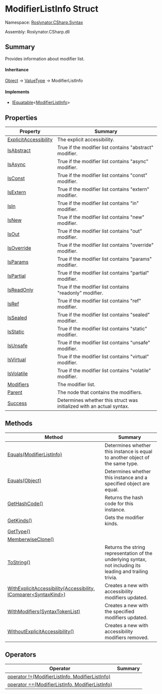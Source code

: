 # ModifierListInfo Struct

Namespace: [Roslynator.CSharp.Syntax](../README.md)

Assembly: Roslynator\.CSharp\.dll

## Summary

Provides information about modifier list\.

#### Inheritance

[Object](https://docs.microsoft.com/en-us/dotnet/api/system.object) &#x2192; [ValueType](https://docs.microsoft.com/en-us/dotnet/api/system.valuetype) &#x2192; ModifierListInfo

#### Implements

* [IEquatable](https://docs.microsoft.com/en-us/dotnet/api/system.iequatable-1)\<[ModifierListInfo](./README.md)>

## Properties

| Property | Summary |
| -------- | ------- |
| [ExplicitAccessibility](ExplicitAccessibility/README.md) | The explicit accessibility\. |
| [IsAbstract](IsAbstract/README.md) | True if the modifier list contains "abstract" modifier\. |
| [IsAsync](IsAsync/README.md) | True if the modifier list contains "async" modifier\. |
| [IsConst](IsConst/README.md) | True if the modifier list contains "const" modifier\. |
| [IsExtern](IsExtern/README.md) | True if the modifier list contains "extern" modifier\. |
| [IsIn](IsIn/README.md) | True if the modifier list contains "in" modifier\. |
| [IsNew](IsNew/README.md) | True if the modifier list contains "new" modifier\. |
| [IsOut](IsOut/README.md) | True if the modifier list contains "out" modifier\. |
| [IsOverride](IsOverride/README.md) | True if the modifier list contains "override" modifier\. |
| [IsParams](IsParams/README.md) | True if the modifier list contains "params" modifier\. |
| [IsPartial](IsPartial/README.md) | True if the modifier list contains "partial" modifier\. |
| [IsReadOnly](IsReadOnly/README.md) | True if the modifier list contains "readonly" modifier\. |
| [IsRef](IsRef/README.md) | True if the modifier list contains "ref" modifier\. |
| [IsSealed](IsSealed/README.md) | True if the modifier list contains "sealed" modifier\. |
| [IsStatic](IsStatic/README.md) | True if the modifier list contains "static" modifier\. |
| [IsUnsafe](IsUnsafe/README.md) | True if the modifier list contains "unsafe" modifier\. |
| [IsVirtual](IsVirtual/README.md) | True if the modifier list contains "virtual" modifier\. |
| [IsVolatile](IsVolatile/README.md) | True if the modifier list contains "volatile" modifier\. |
| [Modifiers](Modifiers/README.md) | The modifier list\. |
| [Parent](Parent/README.md) | The node that contains the modifiers\. |
| [Success](Success/README.md) | Determines whether this struct was initialized with an actual syntax\. |

## Methods

| Method | Summary |
| ------ | ------- |
| [Equals(ModifierListInfo)](Equals/README.md) | Determines whether this instance is equal to another object of the same type\. |
| [Equals(Object)](Equals/README.md) | Determines whether this instance and a specified object are equal\. |
| [GetHashCode()](GetHashCode/README.md) | Returns the hash code for this instance\. |
| [GetKinds()](GetKinds/README.md) | Gets the modifier kinds\. |
| [GetType()](https://docs.microsoft.com/en-us/dotnet/api/system.object.gettype) | |
| [MemberwiseClone()](https://docs.microsoft.com/en-us/dotnet/api/system.object.memberwiseclone) | |
| [ToString()](ToString/README.md) | Returns the string representation of the underlying syntax, not including its leading and trailing trivia\. |
| [WithExplicitAccessibility(Accessibility, IComparer\<SyntaxKind>)](WithExplicitAccessibility/README.md) | Creates a new  with accessibility modifiers updated\. |
| [WithModifiers(SyntaxTokenList)](WithModifiers/README.md) | Creates a new  with the specified modifiers updated\. |
| [WithoutExplicitAccessibility()](WithoutExplicitAccessibility/README.md) | Creates a new  with accessibility modifiers removed\. |

## Operators

| Operator | Summary |
| -------- | ------- |
| [operator !=(ModifierListInfo, ModifierListInfo)](op_Inequality/README.md) | |
| [operator ==(ModifierListInfo, ModifierListInfo)](op_Equality/README.md) | |

